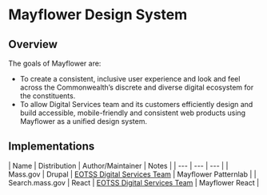 # Mayflower Design System

## Overview

The goals of Mayflower are:

* To create a consistent, inclusive user experience and look and feel across the Commonwealth’s discrete and diverse digital ecosystem for the constituents.
* To allow Digital Services team and its customers efficiently design and build accessible, mobile-friendly and consistent web products using Mayflower as a unified design system.

  

## Implementations

| Name | Distribution | Author/Maintainer | Notes |
| --- | --- | --- |
| Mass.gov | Drupal | [EOTSS Digital Services Team](https://www.mass.gov/orgs/digital-services) | Mayflower Patternlab |
| Search.mass.gov | React | [EOTSS Digital Services Team](https://www.mass.gov/orgs/digital-services) | Mayflower React |

